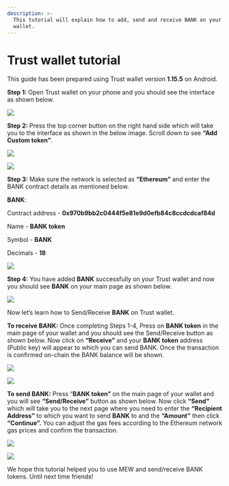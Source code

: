 ```yaml
---
description: >-
  This tutorial will explain how to add, send and receive BANK on your Trust
  wallet.
---
```


# Trust wallet tutorial

This guide has been prepared using Trust wallet version **1.15.5** on Android. 

**Step 1:** Open Trust wallet on your phone and you should see the interface as shown below. 

![](../.gitbook/assets/0.jpeg)

**Step 2:** Press the top corner button on the right hand side which will take you to the interface as shown in the below image. Scroll down to see **“Add Custom token”**.

![](../.gitbook/assets/2-1.jpg)

![](../.gitbook/assets/2-2.jpg)

**Step 3:** Make sure the network is selected as **“Ethereum”** and enter the BANK contract details as mentioned below.

**BANK**:

Contract address - **0x970b9bb2c0444f5e81e9d0efb84c8ccdcdcaf84d**

Name - **BANK token**

Symbol - **BANK**

Decimals - **18**

![](../.gitbook/assets/3%20%281%29.jpeg)

**Step 4:** You have added **BANK** successfully on your Trust wallet and now you should see **BANK** on your main page as shown below.

![](../.gitbook/assets/4-1.jpg)

Now let’s learn how to Send/Receive **BANK** on Trust wallet.

**To receive BANK:** Once completing Steps 1-4, Press on **BANK token** in the main page of your wallet and you should see the Send/Receive button as shown below. Now click on **“Receive”** and your **BANK token** address \(Public key\) will appear to which you can send BANK. Once the transaction is confirmed on-chain the BANK balance will be shown.

![](../.gitbook/assets/5-1.jpg)

![](../.gitbook/assets/5-2.jpg)

**To send BANK:** Press “**BANK token”** on the main page of your wallet and you will see **“Send/Receive”** button as shown below. Now click **“Send”** which will take you to the next page where you need to enter the **“Recipient Address”** to which you want to send **BANK** to and the **“Amount”** then click **“Continue”.** You can adjust the gas fees according to the Ethereum network gas prices and confirm the transaction.

![](../.gitbook/assets/6-1.jpg)

![](../.gitbook/assets/6-2.jpg)

We hope this tutorial helped you to use MEW and send/receive BANK tokens. Until next time friends!

